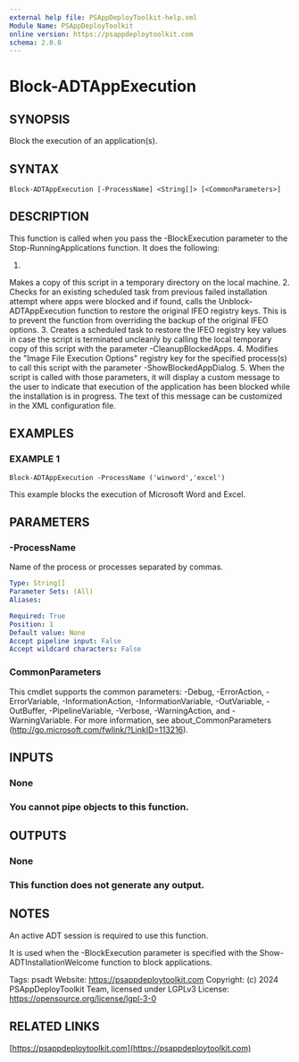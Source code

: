 ```yaml
---
external help file: PSAppDeployToolkit-help.xml
Module Name: PSAppDeployToolkit
online version: https://psappdeploytoolkit.com
schema: 2.0.0
---
```


# Block-ADTAppExecution

## SYNOPSIS
Block the execution of an application(s).

## SYNTAX

```
Block-ADTAppExecution [-ProcessName] <String[]> [<CommonParameters>]
```

## DESCRIPTION
This function is called when you pass the -BlockExecution parameter to the Stop-RunningApplications function.
It does the following:

1. 
Makes a copy of this script in a temporary directory on the local machine.
2. 
Checks for an existing scheduled task from previous failed installation attempt where apps were blocked and if found, calls the Unblock-ADTAppExecution function to restore the original IFEO registry keys.
    This is to prevent the function from overriding the backup of the original IFEO options.
3. 
Creates a scheduled task to restore the IFEO registry key values in case the script is terminated uncleanly by calling the local temporary copy of this script with the parameter -CleanupBlockedApps.
4. 
Modifies the "Image File Execution Options" registry key for the specified process(s) to call this script with the parameter -ShowBlockedAppDialog.
5. 
When the script is called with those parameters, it will display a custom message to the user to indicate that execution of the application has been blocked while the installation is in progress.
    The text of this message can be customized in the XML configuration file.

## EXAMPLES

### EXAMPLE 1
```
Block-ADTAppExecution -ProcessName ('winword','excel')
```

This example blocks the execution of Microsoft Word and Excel.

## PARAMETERS

### -ProcessName
Name of the process or processes separated by commas.

```yaml
Type: String[]
Parameter Sets: (All)
Aliases:

Required: True
Position: 1
Default value: None
Accept pipeline input: False
Accept wildcard characters: False
```

### CommonParameters
This cmdlet supports the common parameters: -Debug, -ErrorAction, -ErrorVariable, -InformationAction, -InformationVariable, -OutVariable, -OutBuffer, -PipelineVariable, -Verbose, -WarningAction, and -WarningVariable.
For more information, see about_CommonParameters (http://go.microsoft.com/fwlink/?LinkID=113216).

## INPUTS

### None
### You cannot pipe objects to this function.
## OUTPUTS

### None
### This function does not generate any output.
## NOTES
An active ADT session is required to use this function.

It is used when the -BlockExecution parameter is specified with the Show-ADTInstallationWelcome function to block applications.

Tags: psadt
Website: https://psappdeploytoolkit.com
Copyright: (c) 2024 PSAppDeployToolkit Team, licensed under LGPLv3
License: https://opensource.org/license/lgpl-3-0

## RELATED LINKS

[https://psappdeploytoolkit.com](https://psappdeploytoolkit.com)


